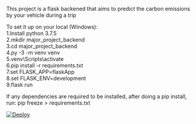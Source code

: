 This project is a flask backened that aims to predict the carbon emissions by your vehicle during a trip  

To set it up on your local (Windows):  
  1.Install python 3.7.5  
  2.mkdir major_project_backend  
  3.cd major_project_backend  
  4.py -3 -m venv venv  
  5.venv\Scripts\activate  
  6.pip install -r requirements.txt  
  7.set FLASK_APP=flaskApp  
  8.set FLASK_ENV=development  
  9.flask run  
  
If any dependencies are required to be installed, after doing a pip install, run: pip freeze > requirements.txt

[![Deploy](https://www.herokucdn.com/deploy/button.svg)](https://heroku.com/deploy)
